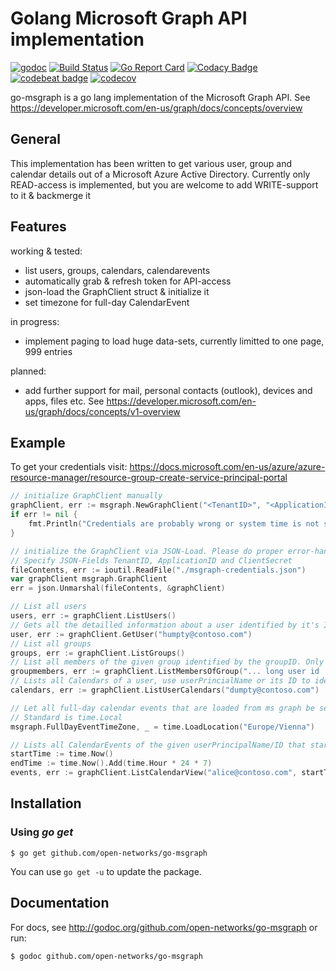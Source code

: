 # Golang Microsoft Graph API implementation
[![godoc](https://godoc.org/github.com/open-networks/go-msgraph?status.svg)](https://godoc.org/github.com/open-networks/go-msgraph)
[![Build Status](https://travis-ci.org/open-networks/go-msgraph.svg?branch=master)](https://travis-ci.org/open-networks/go-msgraph)
[![Go Report Card](https://goreportcard.com/badge/github.com/open-networks/go-msgraph)](https://goreportcard.com/report/github.com/open-networks/go-msgraph)
[![Codacy Badge](https://api.codacy.com/project/badge/Grade/0f21b4bbb7334f9c8ce3a04852533dd4)](https://www.codacy.com/app/TerraTalpi/go-msgraph?utm_source=github.com&amp;utm_medium=referral&amp;utm_content=open-networks/go-msgraph&amp;utm_campaign=Badge_Grade)
[![codebeat badge](https://codebeat.co/badges/9d93c0c6-a981-42d3-97a7-bb48c296257f)](https://codebeat.co/projects/github-com-open-networks-go-msgraph-master)
[![codecov](https://codecov.io/gh/open-networks/go-msgraph/branch/master/graph/badge.svg)](https://codecov.io/gh/open-networks/go-msgraph)

go-msgraph is a go lang implementation of the Microsoft Graph API. See https://developer.microsoft.com/en-us/graph/docs/concepts/overview

## General
This implementation has been written to get various user, group and calendar details out of a Microsoft Azure Active Directory. Currently only READ-access is implemented, but you are welcome to add WRITE-support to it & backmerge it

## Features
working & tested:
- list users, groups, calendars, calendarevents
- automatically grab & refresh token for API-access
- json-load the GraphClient struct & initialize it
- set timezone for full-day CalendarEvent

in progress:
- implement paging to load huge data-sets, currently limitted to one page, 999 entries

planned:
- add further support for mail, personal contacts (outlook), devices and apps, files etc. See https://developer.microsoft.com/en-us/graph/docs/concepts/v1-overview

## Example
To get your credentials visit: https://docs.microsoft.com/en-us/azure/azure-resource-manager/resource-group-create-service-principal-portal
````go
// initialize GraphClient manually
graphClient, err := msgraph.NewGraphClient("<TenantID>", "<ApplicationID>", "<ClientSecret>")
if err != nil {
    fmt.Println("Credentials are probably wrong or system time is not synced: ", err)
}

// initialize the GraphClient via JSON-Load. Please do proper error-handling (!)
// Specify JSON-Fields TenantID, ApplicationID and ClientSecret 
fileContents, err := ioutil.ReadFile("./msgraph-credentials.json")
var graphClient msgraph.GraphClient
err = json.Unmarshal(fileContents, &graphClient)

// List all users
users, err := graphClient.ListUsers()
// Gets all the detailled information about a user identified by it's ID or userPrincipalName
user, err := graphClient.GetUser("humpty@contoso.com") 
// List all groups
groups, err := graphClient.ListGroups()
// List all members of the given group identified by the groupID. Only the real ID works here
groupmembers, err := graphClient.ListMembersOfGroup("... long user id ...")
// Lists all Calendars of a user, use userPrincialName or its ID to identify the user
calendars, err := graphClient.ListUserCalendars("dumpty@contoso.com")

// Let all full-day calendar events that are loaded from ms graph be set to timezone Europe/Vienna:
// Standard is time.Local
msgraph.FullDayEventTimeZone, _ = time.LoadLocation("Europe/Vienna")

// Lists all CalendarEvents of the given userPrincipalName/ID that starts/ends within the the next 7 days
startTime := time.Now()
endTime := time.Now().Add(time.Hour * 24 * 7)
events, err := graphClient.ListCalendarView("alice@contoso.com", startTime, endTime)
````

## Installation

### Using *go get*

    $ go get github.com/open-networks/go-msgraph

You can use `go get -u` to update the package.

## Documentation

For docs, see http://godoc.org/github.com/open-networks/go-msgraph or run:

    $ godoc github.com/open-networks/go-msgraph



